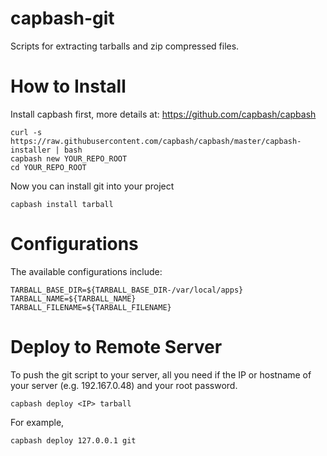 capbash-git
==============

Scripts for extracting tarballs and zip compressed files.

# How to Install #

Install capbash first, more details at:
https://github.com/capbash/capbash

```
curl -s https://raw.githubusercontent.com/capbash/capbash/master/capbash-installer | bash
capbash new YOUR_REPO_ROOT
cd YOUR_REPO_ROOT
```

Now you can install git into your project

```
capbash install tarball
```

# Configurations #

The available configurations include:

```
TARBALL_BASE_DIR=${TARBALL_BASE_DIR-/var/local/apps}
TARBALL_NAME=${TARBALL_NAME}
TARBALL_FILENAME=${TARBALL_FILENAME}
```


# Deploy to Remote Server #

To push the git script to your server, all you need if the IP or hostname of your server (e.g. 192.167.0.48) and your root password.

```
capbash deploy <IP> tarball
```

For example,

```
capbash deploy 127.0.0.1 git
```
